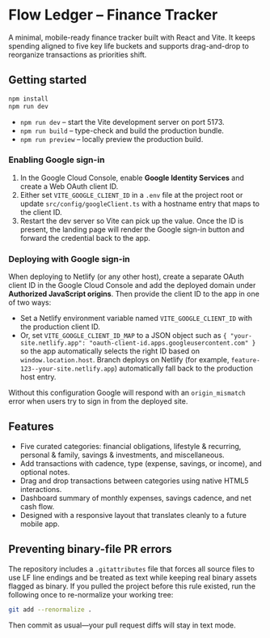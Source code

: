# Flow Ledger – Finance Tracker

A minimal, mobile-ready finance tracker built with React and Vite. It keeps spending aligned to five key life buckets and supports drag-and-drop to reorganize transactions as priorities shift.

## Getting started

```bash
npm install
npm run dev
```

- `npm run dev` – start the Vite development server on port 5173.
- `npm run build` – type-check and build the production bundle.
- `npm run preview` – locally preview the production build.

### Enabling Google sign-in

1. In the Google Cloud Console, enable **Google Identity Services** and create a Web OAuth client ID.
2. Either set `VITE_GOOGLE_CLIENT_ID` in a `.env` file at the project root or update `src/config/googleClient.ts` with a hostname entry that maps to the client ID.
3. Restart the dev server so Vite can pick up the value. Once the ID is present, the landing page will render the Google sign-in button and forward the credential back to the app.

### Deploying with Google sign-in

When deploying to Netlify (or any other host), create a separate OAuth client ID in the Google Cloud Console and add the deployed domain under **Authorized JavaScript origins**. Then provide the client ID to the app in one of two ways:

- Set a Netlify environment variable named `VITE_GOOGLE_CLIENT_ID` with the production client ID.
- Or, set `VITE_GOOGLE_CLIENT_ID_MAP` to a JSON object such as `{ "your-site.netlify.app": "oauth-client-id.apps.googleusercontent.com" }` so the app automatically selects the right ID based on `window.location.host`. Branch deploys on Netlify (for example, `feature-123--your-site.netlify.app`) automatically fall back to the production host entry.

Without this configuration Google will respond with an `origin_mismatch` error when users try to sign in from the deployed site.

## Features

- Five curated categories: financial obligations, lifestyle & recurring, personal & family, savings & investments, and miscellaneous.
- Add transactions with cadence, type (expense, savings, or income), and optional notes.
- Drag and drop transactions between categories using native HTML5 interactions.
- Dashboard summary of monthly expenses, savings cadence, and net cash flow.
- Designed with a responsive layout that translates cleanly to a future mobile app.

## Preventing binary-file PR errors

The repository includes a `.gitattributes` file that forces all source files to use LF line endings and be treated as text while keeping real binary assets flagged as binary. If you pulled the project before this rule existed, run the following once to re-normalize your working tree:

```bash
git add --renormalize .
```

Then commit as usual—your pull request diffs will stay in text mode.
